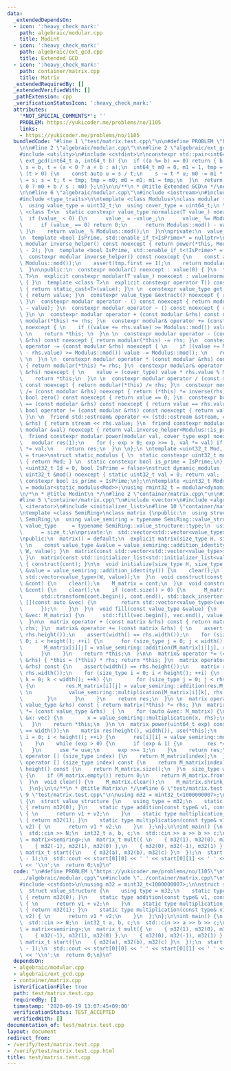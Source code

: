 ```yaml
---
data:
  _extendedDependsOn:
  - icon: ':heavy_check_mark:'
    path: algebraic/modular.cpp
    title: Modint
  - icon: ':heavy_check_mark:'
    path: algebraic/ext_gcd.cpp
    title: Extended GCD
  - icon: ':heavy_check_mark:'
    path: container/matrix.cpp
    title: Matrix
  _extendedRequiredBy: []
  _extendedVerifiedWith: []
  _pathExtension: cpp
  _verificationStatusIcon: ':heavy_check_mark:'
  attributes:
    '*NOT_SPECIAL_COMMENTS*': ''
    PROBLEM: https://yukicoder.me/problems/no/1105
    links:
    - https://yukicoder.me/problems/no/1105
  bundledCode: "#line 1 \"test/matrix.test.cpp\"\n\n#define PROBLEM \"https://yukicoder.me/problems/no/1105\"\
    \n\n#line 2 \"algebraic/modular.cpp\"\n\n#line 2 \"algebraic/ext_gcd.cpp\"\n\n\
    #include <utility>\n#include <cstdint>\n\nconstexpr std::pair<int64_t, int64_t>\
    \ ext_gcd(int64_t a, int64_t b) {\n  if ((a %= b) == 0) return { b, 0 };\n  int64_t\
    \ s = b, t = (a < 0 ? a + b : a);\n  int64_t m0 = 0, m1 = 1, tmp = 0;\n  while\
    \ (t > 0) {\n    const auto u = s / t;\n    s -= t * u; m0 -= m1 * u;\n    tmp\
    \ = s; s = t; t = tmp; tmp = m0; m0 = m1; m1 = tmp;\n  }\n  return { s, (m0 <\
    \ 0 ? m0 + b / s : m0) };\n}\n\n/**\n * @title Extended GCD\n */\n#line 4 \"algebraic/modular.cpp\"\
    \n\n#line 6 \"algebraic/modular.cpp\"\n#include <iostream>\n#include <cassert>\n\
    #include <type_traits>\n\ntemplate <class Modulus>\nclass modular {\npublic:\n\
    \  using value_type = uint32_t;\n  using cover_type = uint64_t;\n \n  template\
    \ <class T>\n  static constexpr value_type normalize(T value_) noexcept {\n  \
    \  if (value_ < 0) {\n      value_ = -value_;\n      value_ %= Modulus::mod();\n\
    \      if (value_ == 0) return 0;\n      return Modulus::mod() - value_;\n   \
    \ }\n    return value_ % Modulus::mod();\n  }\n\nprivate:\n  value_type value;\n\
    \n  template <bool IsPrime, std::enable_if_t<IsPrime>* = nullptr>\n  constexpr\
    \ modular inverse_helper() const noexcept { return power(*this, Modulus::mod()\
    \ - 2); }\n  template <bool IsPrime, std::enable_if_t<!IsPrime>* = nullptr>\n\
    \  constexpr modular inverse_helper() const noexcept {\n    const auto tmp = ext_gcd(value,\
    \ Modulus::mod());\n    assert(tmp.first == 1);\n    return modular(tmp.second);\n\
    \  }\n\npublic:\n  constexpr modular() noexcept : value(0) { }\n  template <class\
    \ T>\n  explicit constexpr modular(T value_) noexcept : value(normalize(value_))\
    \ { }\n  template <class T>\n  explicit constexpr operator T() const noexcept\
    \ { return static_cast<T>(value); }\n \n  constexpr value_type get() const noexcept\
    \ { return value; }\n  constexpr value_type &extract() noexcept { return value;\
    \ }\n  constexpr modular operator - () const noexcept { return modular(Modulus::mod()\
    \ - value); }\n  constexpr modular operator ~ () const noexcept { return inverse(*this);\
    \ }\n \n  constexpr modular operator + (const modular &rhs) const noexcept { return\
    \ modular(*this) += rhs; }\n  constexpr modular& operator += (const modular &rhs)\
    \ noexcept { \n    if ((value += rhs.value) >= Modulus::mod()) value -= Modulus::mod();\
    \ \n    return *this; \n  }\n \n  constexpr modular operator - (const modular\
    \ &rhs) const noexcept { return modular(*this) -= rhs; }\n  constexpr modular&\
    \ operator -= (const modular &rhs) noexcept { \n    if ((value += Modulus::mod()\
    \ - rhs.value) >= Modulus::mod()) value -= Modulus::mod(); \n    return *this;\
    \ \n  }\n \n  constexpr modular operator * (const modular &rhs) const noexcept\
    \ { return modular(*this) *= rhs; }\n  constexpr modular& operator *= (const modular\
    \ &rhs) noexcept { \n    value = (cover_type) value * rhs.value % Modulus::mod();\n\
    \    return *this;\n  }\n \n  constexpr modular operator / (const modular &rhs)\
    \ const noexcept { return modular(*this) /= rhs; }\n  constexpr modular& operator\
    \ /= (const modular &rhs) noexcept { return (*this) *= inverse(rhs); }\n \n  constexpr\
    \ bool zero() const noexcept { return value == 0; }\n  constexpr bool operator\
    \ == (const modular &rhs) const noexcept { return value == rhs.value; }\n  constexpr\
    \ bool operator != (const modular &rhs) const noexcept { return value != rhs.value;\
    \ }\n \n  friend std::ostream& operator << (std::ostream &stream, const modular\
    \ &rhs) { return stream << rhs.value; }\n  friend constexpr modular inverse(const\
    \ modular &val) noexcept { return val.inverse_helper<Modulus::is_prime>(); }\n\
    \  friend constexpr modular power(modular val, cover_type exp) noexcept { \n \
    \   modular res(1);\n    for (; exp > 0; exp >>= 1, val *= val) if (exp & 1) res\
    \ *= val;\n    return res;\n  }\n \n};\n \ntemplate <uint32_t Mod, bool IsPrime\
    \ = true>\nstruct static_modulus { \n  static constexpr uint32_t mod() noexcept\
    \ { return Mod; } \n  static constexpr bool is_prime = IsPrime;\n};\n\ntemplate\
    \ <uint32_t Id = 0, bool IsPrime = false>\nstruct dynamic_modulus {\n  static\
    \ uint32_t &mod() noexcept { static uint32_t val = 0; return val; }\n  static\
    \ constexpr bool is_prime = IsPrime;\n};\n\ntemplate <uint32_t Mod>\nusing mint32_t\
    \ = modular<static_modulus<Mod>>;\nusing rmint32_t = modular<dynamic_modulus<>>;\n\
    \n/*\n * @title Modint\n */\n#line 2 \"container/matrix.cpp\"\n\n#include <cstddef>\n\
    #line 5 \"container/matrix.cpp\"\n#include <vector>\n#include <algorithm>\n#include\
    \ <iterator>\n#include <initializer_list>\n#line 10 \"container/matrix.cpp\"\n\
    \ntemplate <class SemiRing>\nclass matrix {\npublic:\n  using structure      =\
    \ SemiRing;\n  using value_semiring = typename SemiRing::value_structure;\n  using\
    \ value_type     = typename SemiRing::value_structure::type;\n  using size_type\
    \      = size_t;\n\nprivate:\n  std::vector<std::vector<value_type>> M_matrix;\n\
    \npublic:\n  matrix() = default;\n  explicit matrix(size_type H, size_type W,\
    \ \n    const value_type &value = value_semiring::addition_identity()) { initialize(H,\
    \ W, value); }\n  matrix(const std::vector<std::vector<value_type>> &cont) { construct(cont);\
    \ }\n  matrix(const std::initializer_list<std::initializer_list<value_type>> &cont)\
    \ { construct(cont); }\n\n  void initialize(size_type H, size_type W, const value_type\
    \ &value = value_semiring::addition_identity()) {\n    clear();\n    M_matrix.assign(H,\
    \ std::vector<value_type>(W, value));\n  }\n  void construct(const std::vector<std::vector<value_type>>\
    \ &cont) {\n    clear();\n    M_matrix = cont;\n  }\n  void construct(const std::initializer_list<std::initializer_list<value_type>>\
    \ &cont) {\n    clear();\n    if (cont.size() > 0) {\n      M_matrix.reserve(cont.size());\n\
    \      std::transform(cont.begin(), cont.end(), std::back_inserter(M_matrix),\
    \ [](const auto &vec) {\n        return std::vector<value_type>(vec.begin(), vec.end());\n\
    \      });\n    }\n  }\n  void fill(const value_type &value) {\n    for (auto\
    \ &vec: M_matrix) {\n      std::fill(vec.begin(), vec.end(), value);\n    }\n\
    \  }\n\n  matrix operator + (const matrix &rhs) const { return matrix(*this) +=\
    \ rhs; }\n  matrix& operator += (const matrix &rhs) { \n    assert(height() ==\
    \ rhs.height());\n    assert(width() == rhs.width());\n    for (size_type i =\
    \ 0; i < height(); ++i) {\n      for (size_type j = 0; j < width(); ++j) {\n \
    \       M_matrix[i][j] = value_semiring::addition(M_matrix[i][j], rhs.M_matrix[i][j]);\n\
    \      }\n    }\n    return *this;\n  }\n\n  matrix& operator *= (const matrix\
    \ &rhs) { *this = (*this) * rhs; return *this; }\n  matrix operator * (const matrix\
    \ &rhs) const {\n    assert(width() == rhs.height());\n    matrix res(height(),\
    \ rhs.width());\n    for (size_type i = 0; i < height(); ++i) {\n      for (size_type\
    \ k = 0; k < width(); ++k) {\n        for (size_type j = 0; j < rhs.width(); ++j)\
    \ {\n          res.M_matrix[i][j] = value_semiring::addition(res.M_matrix[i][j],\
    \ \n            value_semiring::multiplication(M_matrix[i][k], rhs.M_matrix[k][j]));\n\
    \        }\n      }\n    }\n    return res;\n  }\n \n  matrix operator * (const\
    \ value_type &rhs) const { return matrix(*this) *= rhs; }\n  matrix& operator\
    \ *= (const value_type &rhs)  { \n    for (auto &vec: M_matrix) {\n      for (auto\
    \ &x: vec) {\n        x = value_semiring::multiplication(x, rhs);\n      }\n \
    \   }\n    return *this;\n  }\n \n  matrix power(uint64_t exp) const {\n    assert(height()\
    \ == width());\n    matrix res(height(), width()), use(*this);\n    for (size_type\
    \ i = 0; i < height(); ++i) {\n      res[i][i] = value_semiring::multiplication_identity();\n\
    \    }\n    while (exp > 0) {\n      if (exp & 1) {\n        res *= use;\n   \
    \   }\n      use *= use;\n      exp >>= 1;\n    }\n    return res;\n  }\n\n  std::vector<value_type>&\
    \ operator [] (size_type index) {\n    return M_matrix[index];\n  }\n  const std::vector<value_type>&\
    \ operator [] (size_type index) const {\n    return M_matrix[index];\n  }\n  size_type\
    \ height() const {\n    return M_matrix.size();\n  }\n  size_type width() const\
    \ {\n    if (M_matrix.empty()) return 0;\n    return M_matrix.front().size();\n\
    \  }\n  void clear() {\n    M_matrix.clear();\n    M_matrix.shrink_to_fit();\n\
    \  }\n};\n\n/**\n * @title Matrix\n */\n#line 6 \"test/matrix.test.cpp\"\n\n#line\
    \ 9 \"test/matrix.test.cpp\"\n\nusing m32 = mint32_t<1000000007>;\n\nstruct semiring\
    \ {\n  struct value_structure {\n    using type = m32;\n    static type addition_identity()\
    \ { return m32(0); }\n    static type addition(const type& v1, const type& v2)\
    \ { \n      return v1 + v2;\n    }\n    static type multiplication_identity()\
    \ { return m32(1); }\n    static type multiplication(const type& v1, const type&\
    \ v2) { \n      return v1 * v2;\n    }\n  };\n};\n\nint main() {\n  int64_t N;\n\
    \  std::cin >> N;\n  int32_t a, b, c;\n  std::cin >> a >> b >> c;\n  using matrix_t\
    \ = matrix<semiring>;\n  matrix_t mult({ \n    { m32(1), m32(0), m32(-1) },\n\
    \    { m32(-1), m32(1), m32(0) },\n    { m32(0), m32(-1), m32(1) },\n  });\n \
    \ matrix_t start({\n    { m32(a), m32(b), m32(c) }\n  });\n  start *= mult.power(N\
    \ - 1);\n  std::cout << start[0][0] << ' ' << start[0][1] << ' ' << start[0][2]\
    \ << '\\n';\n  return 0;\n}\n"
  code: "\n#define PROBLEM \"https://yukicoder.me/problems/no/1105\"\n\n#include \"\
    ../algebraic/modular.cpp\"\n#include \"../container/matrix.cpp\"\n\n#include <iostream>\n\
    #include <cstdint>\n\nusing m32 = mint32_t<1000000007>;\n\nstruct semiring {\n\
    \  struct value_structure {\n    using type = m32;\n    static type addition_identity()\
    \ { return m32(0); }\n    static type addition(const type& v1, const type& v2)\
    \ { \n      return v1 + v2;\n    }\n    static type multiplication_identity()\
    \ { return m32(1); }\n    static type multiplication(const type& v1, const type&\
    \ v2) { \n      return v1 * v2;\n    }\n  };\n};\n\nint main() {\n  int64_t N;\n\
    \  std::cin >> N;\n  int32_t a, b, c;\n  std::cin >> a >> b >> c;\n  using matrix_t\
    \ = matrix<semiring>;\n  matrix_t mult({ \n    { m32(1), m32(0), m32(-1) },\n\
    \    { m32(-1), m32(1), m32(0) },\n    { m32(0), m32(-1), m32(1) },\n  });\n \
    \ matrix_t start({\n    { m32(a), m32(b), m32(c) }\n  });\n  start *= mult.power(N\
    \ - 1);\n  std::cout << start[0][0] << ' ' << start[0][1] << ' ' << start[0][2]\
    \ << '\\n';\n  return 0;\n}\n"
  dependsOn:
  - algebraic/modular.cpp
  - algebraic/ext_gcd.cpp
  - container/matrix.cpp
  isVerificationFile: true
  path: test/matrix.test.cpp
  requiredBy: []
  timestamp: '2020-09-19 13:07:45+09:00'
  verificationStatus: TEST_ACCEPTED
  verifiedWith: []
documentation_of: test/matrix.test.cpp
layout: document
redirect_from:
- /verify/test/matrix.test.cpp
- /verify/test/matrix.test.cpp.html
title: test/matrix.test.cpp
---
```

